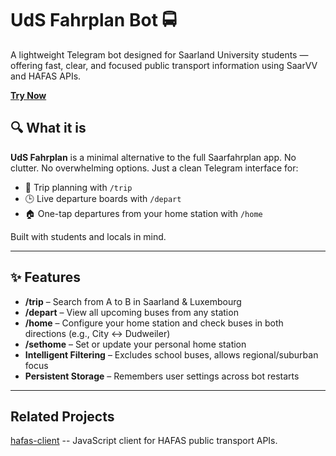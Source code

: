 # UdS Fahrplan Bot 🚍

A lightweight Telegram bot designed for Saarland University students — offering fast, clear, and focused public transport information using SaarVV and HAFAS APIs.

**[Try Now](https://t.me/udsfahrbot)**

## 🔍 What it is

**UdS Fahrplan** is a minimal alternative to the full Saarfahrplan app. No clutter. No overwhelming options. Just a clean Telegram interface for:

- 🔄 Trip planning with `/trip`
- 🕒 Live departure boards with `/depart`
- 🏠 One-tap departures from your home station with `/home`

Built with students and locals in mind.

---

## ✨ Features

- **/trip** – Search from A to B in Saarland & Luxembourg
- **/depart** – View all upcoming buses from any station
- **/home** – Configure your home station and check buses in both directions (e.g., City ↔ Dudweiler)
- **/sethome** – Set or update your personal home station
- **Intelligent Filtering** – Excludes school buses, allows regional/suburban focus
- **Persistent Storage** – Remembers user settings across bot restarts

---

## Related Projects

[hafas-client](https://github.com/public-transport/hafas-client) -- JavaScript client for HAFAS public transport APIs.